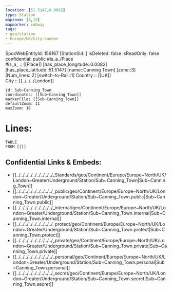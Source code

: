 ```yaml
---
location: [51.5147,0.0082] 
type: Station 
mapzoom: [8,15] 
mapmarker: subway 
tags:
- geo/station
- Europe/UK/City~London
---
```

SpocWebEntityId: 156167
[StationSId::] 
isDeleted: false
isReadOnly: false
confidential: public
#is_a_/Place  
#is_a_ :: [[Place]] 
[has_place_longitude::0.0082] 
[has_place_latitude::51.5147] 
[name::Canning Town] 
[zone::3] 
[Num_lines::2] 
[switch-to-Rail::1] 
Country :: [[UK]]  
City :: [[../../../London]]  


```leaflet
id: Sub~Canning_Town
coordinates: [[Sub~Canning_Town]] 
markerFile: [[Sub~Canning_Town]] 
defaultZoom: 11 
maxZoom: 18
```


# Lines: 
```dataview
TABLE 
FROM [[]] 
```

## Confidential Links & Embeds: 
- [[../../../../../../../../../_Standards/geo/Continent/Europe/Europe~North/UK/London~Greater/Underground/Station/Sub~Canning_Town|Sub~Canning_Town]] 
- [[../../../../../../../../../_public/geo/Continent/Europe/Europe~North/UK/London~Greater/Underground/Station/Sub~Canning_Town.public|Sub~Canning_Town.public]] 
- [[../../../../../../../../../_internal/geo/Continent/Europe/Europe~North/UK/London~Greater/Underground/Station/Sub~Canning_Town.internal|Sub~Canning_Town.internal]] 
- [[../../../../../../../../../_protect/geo/Continent/Europe/Europe~North/UK/London~Greater/Underground/Station/Sub~Canning_Town.protect|Sub~Canning_Town.protect]] 
- [[../../../../../../../../../_private/geo/Continent/Europe/Europe~North/UK/London~Greater/Underground/Station/Sub~Canning_Town.private|Sub~Canning_Town.private]] 
- [[../../../../../../../../../_personal/geo/Continent/Europe/Europe~North/UK/London~Greater/Underground/Station/Sub~Canning_Town.personal|Sub~Canning_Town.personal]] 
- [[../../../../../../../../../_secret/geo/Continent/Europe/Europe~North/UK/London~Greater/Underground/Station/Sub~Canning_Town.secret|Sub~Canning_Town.secret]] 
